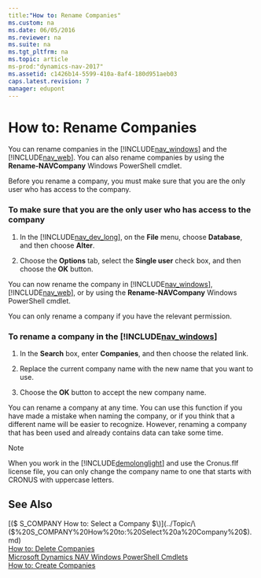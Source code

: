 ```yaml
---
title:"How to: Rename Companies"
ms.custom: na
ms.date: 06/05/2016
ms.reviewer: na
ms.suite: na
ms.tgt_pltfrm: na
ms.topic: article
ms-prod:"dynamics-nav-2017"
ms.assetid: c1426b14-5599-410a-8af4-180d951aeb03
caps.latest.revision: 7
manager: edupont
---
```

# How to: Rename Companies
You can rename companies in the [!INCLUDE[nav_windows](includes/nav_windows_md.md)] and the [!INCLUDE[nav_web](includes/nav_web_md.md)]. You can also rename companies by using the **Rename\-NAVCompany** Windows PowerShell cmdlet.  
  
 Before you rename a company, you must make sure that you are the only user who has access to the company.  
  
### To make sure that you are the only user who has access to the company  
  
1.  In the [!INCLUDE[nav_dev_long](includes/nav_dev_long_md.md)], on the **File** menu, choose **Database**, and then choose **Alter**.  
  
2.  Choose the **Options** tab, select the **Single user** check box, and then choose the **OK** button.  
  
 You can now rename the company in [!INCLUDE[nav_windows](includes/nav_windows_md.md)], [!INCLUDE[nav_web](includes/nav_web_md.md)], or by using the **Rename\-NAVCompany** Windows PowerShell cmdlet.  
  
 You can only rename a company if you have the relevant permission.  
  
### To rename a company in the [!INCLUDE[nav_windows](includes/nav_windows_md.md)]  
  
1.  In the **Search** box, enter **Companies**, and then choose the related link.  
  
2.  Replace the current company name with the new name that you want to use.  
  
3.  Choose the **OK** button to accept the new company name.  
  
 You can rename a company at any time. You can use this function if you have made a mistake when naming the company, or if you think that a different name will be easier to recognize. However, renaming a company that has been used and already contains data can take some time.  
  
> [!NOTE]  
>  When you work in the [!INCLUDE[demolonglight](includes/demolonglight_md.md)] and use the Cronus.flf license file, you can only change the company name to one that starts with CRONUS with uppercase letters.  
  
## See Also  
 [\($ S\_COMPANY How to: Select a Company $\)](../Topic/\($%20S_COMPANY%20How%20to:%20Select%20a%20Company%20$\).md)   
 [How to: Delete Companies](../Topic/How%20to:%20Delete%20Companies.md)   
 [Microsoft Dynamics NAV Windows PowerShell Cmdlets](Microsoft-Dynamics-NAV-Windows-PowerShell-Cmdlets.md)   
 [How to: Create Companies](../Topic/How%20to:%20Create%20Companies.md)
